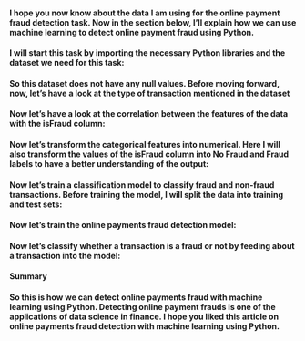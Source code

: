 #### I hope you now know about the data I am using for the online payment fraud detection task. Now in the section below, I’ll explain how we can use machine learning to detect online payment fraud using Python.

#### I will start this task by importing the necessary Python libraries and the dataset we need for this task:


#### So this dataset does not have any null values. Before moving forward, now, let’s have a look at the type of transaction mentioned in the dataset

#### Now let’s have a look at the correlation between the features of the data with the isFraud column:

#### Now let’s transform the categorical features into numerical. Here I will also transform the values of the isFraud column into No Fraud and Fraud labels to have a better understanding of the output:


#### Now let’s train a classification model to classify fraud and non-fraud transactions. Before training the model, I will split the data into training and test sets:

#### Now let’s train the online payments fraud detection model:

#### Now let’s classify whether a transaction is a fraud or not by feeding about a transaction into the model:

#### Summary
#### So this is how we can detect online payments fraud with machine learning using Python. Detecting online payment frauds is one of the applications of data science in finance. I hope you liked this article on online payments fraud detection with machine learning using Python.
